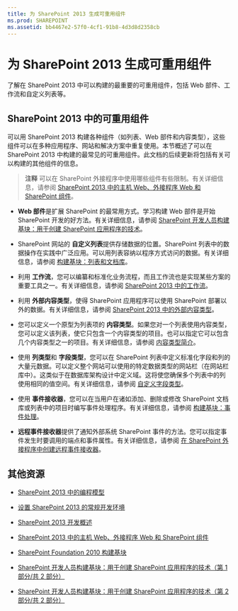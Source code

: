 ```yaml
---
title: 为 SharePoint 2013 生成可重用组件
ms.prod: SHAREPOINT
ms.assetid: bb4467e2-57f0-4cf1-91b8-4d3d8d2358cb
---
```



# 为 SharePoint 2013 生成可重用组件
了解在 SharePoint 2013 中可以构建的最重要的可重用组件，包括 Web 部件、工作流和自定义列表等。
## SharePoint 2013 中的可重用组件
<a name="SP15Reusecomp_Reusable"> </a>

可以用 SharePoint 2013 构建各种组件（如列表、Web 部件和内容类型），这些组件可以在多种应用程序、网站和解决方案中重复使用。本节概述了可以在 SharePoint 2013 中构建的最常见的可重用组件。此文档的后续更新将包括有关可以构建的其他组件的信息。
  
    
    

> **注释**
> 可以在 SharePoint 外接程序中使用哪些组件有些限制。有关详细信息，请参阅 [SharePoint 2013 中的主机 Web、外接程序 Web 和 SharePoint 组件](http://msdn.microsoft.com/library/b791cdf5-8aa2-47fa-bc4c-aee437354759%28Office.15%29.aspx)。 
  
    
    


- **Web 部件**是扩展 SharePoint 的最常用方式。学习构建 Web 部件是开始 SharePoint 开发的好方法。有关详细信息，请参阅  [SharePoint 开发人员构建基块：用于创建 SharePoint 应用程序的技术](http://msdn.microsoft.com/library/138422cf-c140-466a-bcd8-cacba51ef886%28Office.15%29.aspx#bb2_WebParts)。
    
  
- SharePoint 网站的 **自定义列表**提供存储数据的位置。SharePoint 列表中的数据操作在实践中广泛应用。可以用列表容纳以程序方式访问的数据。有关详细信息，请参阅 [构建基块：列表和文档库](http://msdn.microsoft.com/library/16da8f64-f53b-4490-8636-db0e4d7a6912%28Office.15%29.aspx)。
    
  
- 利用 **工作流**，您可以编纂和标准化业务流程，而且工作流也是实现某些方案的重要工具之一。有关详细信息，请参阅 [SharePoint 2013 中的工作流](workflows-in-sharepoint-2013.md)。
    
  
- 利用 **外部内容类型**，使得 SharePoint 应用程序可以使用 SharePoint 部署以外的数据。有关详细信息，请参阅 [SharePoint 2013 中的外部内容类型](external-content-types-in-sharepoint-2013.md)。
    
  
- 您可以定义一个原型为列表项的 **内容类型**。如果您对一个列表使用内容类型，您可以定义该列表，使它只包含一个内容类型的项目。也可以指定它可以包含几个内容类型之一的项目。有关详细信息，请参阅 [内容类型简介](http://msdn.microsoft.com/library/a345a6c5-7031-46ab-a2c2-37bedc3012f4%28Office.15%29.aspx)。
    
  
- 使用 **列类型**和 **字段类型**，您可以在 SharePoint 列表中定义标准化字段和列的大量元数据。可以定义整个网站可以使用的特定数据类型的网站栏（在网站栏库中）。这类似于在数据库架构设计中定义域。这将使您确保多个列表中的列使用相同的值空间。有关详细信息，请参阅 [自定义字段类型](http://msdn.microsoft.com/library/1345b345-226d-443a-918f-af123a3c7b13%28Office.15%29.aspx)。
    
  
- 使用 **事件接收器**，您可以在当用户在诸如添加、删除或修改 SharePoint 文档库或列表中的项目时编写事件处理程序。有关详细信息，请参阅 [构建基块：事件处理](http://msdn.microsoft.com/library/212cf488-43cb-4250-82d5-3b962b6e56e6%28Office.15%29.aspx)。
    
  
- **远程事件接收器**提供了通知外部系统 SharePoint 事件的方法。您可以指定事件发生时要调用的端点和事件属性。有关详细信息，请参阅 [在 SharePoint 外接程序中创建远程事件接收器](http://msdn.microsoft.com/library/628c6103-52f9-4d85-9464-4a6862b36640%28Office.15%29.aspx)。
    
  

## 其他资源
<a name="SP15Reusecomp_AddRes"> </a>


-  [SharePoint 2013 中的编程模型](programming-models-in-sharepoint-2013.md)
    
  
-  [设置 SharePoint 2013 的常规开发环境](set-up-a-general-development-environment-for-sharepoint-2013.md)
    
  
-  [SharePoint 2013 开发概述](sharepoint-2013-development-overview.md)
    
  
-  [SharePoint 2013 中的主机 Web、外接程序 Web 和 SharePoint 组件](http://msdn.microsoft.com/library/b791cdf5-8aa2-47fa-bc4c-aee437354759%28Office.15%29.aspx)
    
  
-  [SharePoint Foundation 2010 构建基块](http://msdn.microsoft.com/library/0d7f5106-dcbd-442e-9907-d28a323bbe11%28Office.15%29.aspx)
    
  
-  [SharePoint 开发人员构建基块：用于创建 SharePoint 应用程序的技术（第 1 部分/共 2 部分）](http://msdn.microsoft.com/library/7ef04158-d149-4301-ab91-4617677eefc4%28Office.15%29.aspx)
    
  
-  [SharePoint 开发人员构建基块：用于创建 SharePoint 应用程序的技术（第 2 部分/共 2 部分）](http://msdn.microsoft.com/library/138422cf-c140-466a-bcd8-cacba51ef886%28Office.15%29.aspx)
    
  

